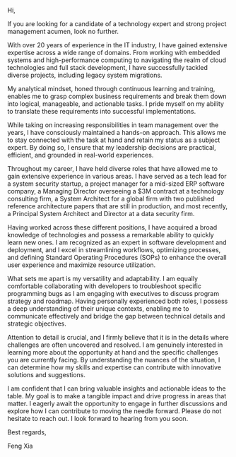 Hi,

If you are looking for a candidate of a technology expert and strong
project management acumen, look no further.

With over 20 years of experience in the IT industry, I have gained
extensive expertise across a wide range of domains. From working with
embedded systems and high-performance computing to navigating the
realm of cloud technologies and full stack development, I have
successfully tackled diverse projects, including legacy system
migrations.

My analytical mindset, honed through continuous learning and training,
enables me to grasp complex business requirements and break them down
into logical, manageable, and actionable tasks. I pride myself on my
ability to translate these requirements into successful
implementations.

While taking on increasing responsibilities in team management over
the years, I have consciously maintained a hands-on approach. This
allows me to stay connected with the task at hand and retain my status
as a subject expert. By doing so, I ensure that my leadership
decisions are practical, efficient, and grounded in real-world
experiences.

Throughout my career, I have held diverse roles that have allowed me
to gain extensive experience in various areas. I have served as a tech
lead for a system security startup, a project manager for a mid-sized
ERP software company, a Managing Director overseeing a $3M contract at
a technology consulting firm, a System Architect for a global firm
with two published reference architecture papers that are still in
production, and most recently, a Principal System Architect and
Director at a data security firm.

Having worked across these different positions, I have acquired a
broad knowledge of technologies and possess a remarkable ability to
quickly learn new ones. I am recognized as an expert in software
development and deployment, and I excel in streamlining workflows,
optimizing processes, and defining Standard Operating Procedures
(SOPs) to enhance the overall user experience and maximize resource
utilization.


What sets me apart is my versatility and adaptability. I am equally
comfortable collaborating with developers to troubleshoot specific
programming bugs as I am engaging with executives to discuss program
strategy and roadmap. Having personally experienced both roles, I
possess a deep understanding of their unique contexts, enabling me to
communicate effectively and bridge the gap between technical details
and strategic objectives.


Attention to detail is crucial, and I firmly believe that it is in the
details where challenges are often uncovered and resolved. I am
genuinely interested in learning more about the opportunity at hand
and the specific challenges you are currently facing. By understanding
the nuances of the situation, I can determine how my skills and
expertise can contribute with innovative solutions and suggestions.

I am confident that I can bring valuable insights and actionable ideas
to the table. My goal is to make a tangible impact and drive progress
in areas that matter. I eagerly await the opportunity to engage in
further discussions and explore how I can contribute to moving the
needle forward. Please do not hesitate to reach out. I look forward to
hearing from you soon.


Best regards,

Feng Xia
